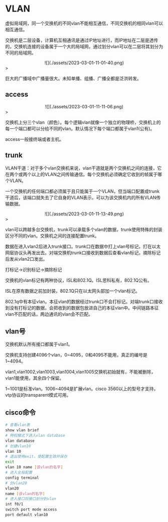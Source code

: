 # VLAN

虚拟局域网，同一个交换机的不同vlan不能相互通信，不同交换机的相同vlan可以相互通信。

交换机是二层设备，计算机互相通讯是通过IP地址进行，而IP地址在二层是透传的。交换机连接的设备属于一个大的局域网，通过划分vlan可以在二层将其划分为不同的局域网。

<div align=center>![](./assets/2023-03-01-11-01-40.png)</div>>

巨大的广播域中广播量很大。未知单播、组播、广播全都是泛洪转发。

## access

<div align=center>![](./assets/2023-03-01-11-11-06.png)</div>>

交换机上分三个vlan（颜色）。每个逻辑vlan就像一个独立的物理桥，交换机上的每一个端口都可以分给不同的vlan。默认情况下每个端口都属于vlan1(公有)。

access一般接终端或者主机。

## trunk

VLAN干道：对于多个vlan交换机来说，vlan干道就是两个交换机之间的连接，它在两个或两个以上的VLAN之间传输通信。每个交换机必须确定它收到的帧属于哪个VLAN。

一个交换机的任何端口都必须属于且只能属于一个VLAN，但当端口配置成trunk干道后，该端口就失去了它自身的VLAN表示，可以为该交换机内的所有VLAN传输数据。

<div align=center>![](./assets/2023-03-01-11-13-49.png)</div>>

vlan可以跨越多台交换机，trunk可以承载多个vlan的数据，trunk使用特殊的封装区分不同的vlan。交换机之间的连接配置trunk。

数据在进入vlan2后进入trunk接口。trunk口在数据中打上vlan号标记，打在以太网层协议头再发出去。对端交换机trunk口接收到数据后查看vlan标记，摘除标记后发从vlan2口发出。

打标记->识别标记->摘除标记

交换机的vlan标记有两种协议，ISL和802.1Q。ISL思科私有，802.1Q公有。

ISL在原有数据之前加封装，802.1Q只在以太网头部加一个vlan标记。
 
802.1q中有本征vlan。本征vlan的数据经过trunk口不会打标记。对端trunk口接收到没有打标记的数据，会把收到的数据包放进自己的本征vlan中。中间链路本征vlan不匹配的话，两边通讯的vlan会不匹配。

## vlan号

交换机默认所有接口都属于vlan1。

交换机支持创建4096个vlan，0~4095，0和4095不能用，真正的编号是1~4094。

vlan1,vlan1002,vlan1003,vlan1004,vlan1005交换机初始就有，不能被删除， vlan1能使用，其余四个保留。

1~1001是标准vlan。1006~4094是扩展vlan。cisco 3560以上的型号才支持，vtp协议的transparent模式可用。

## cisco命令

```sh
# 查看vlan表
show vlan brief
# 特权模式下进入vlan database
vlan database
# 创建vlan10
vlan 10
# 退出使用exit，使配置生效并保存
exit
vlan 10 name [该vlan的名字]
# 进入全局配置
config terminal
# 创vlan20
vlan20
name [该vlan的名字]
# 进入接口将接口划分到vlan
int f0/1
switch port mode access
port default vlan10
```
